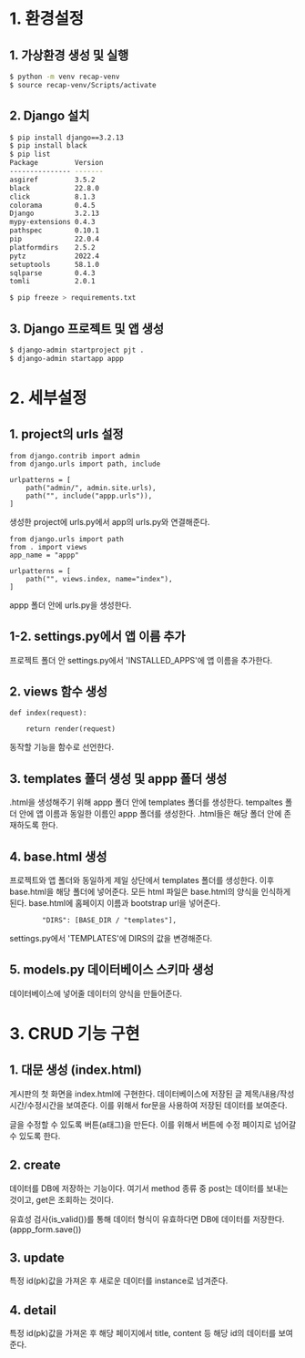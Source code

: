 # 1. 환경설정
## 1. 가상환경 생성 및 실행
```bash
$ python -m venv recap-venv
$ source recap-venv/Scripts/activate
```
## 2. Django 설치
```bash
$ pip install django==3.2.13
$ pip install black
$ pip list
Package         Version
--------------- -------
asgiref         3.5.2
black           22.8.0
click           8.1.3
colorama        0.4.5
Django          3.2.13
mypy-extensions 0.4.3
pathspec        0.10.1
pip             22.0.4
platformdirs    2.5.2
pytz            2022.4
setuptools      58.1.0
sqlparse        0.4.3
tomli           2.0.1

$ pip freeze > requirements.txt
```

## 3. Django 프로젝트 및 앱 생성
```bash
$ django-admin startproject pjt .
$ django-admin startapp appp
```

# 2. 세부설정

## 1. project의 urls 설정
```django
from django.contrib import admin
from django.urls import path, include

urlpatterns = [
    path("admin/", admin.site.urls),
    path("", include("appp.urls")),
]
```
생성한 project에 urls.py에서 app의 urls.py와 연결해준다.

```django
from django.urls import path
from . import views
app_name = "appp"

urlpatterns = [
    path("", views.index, name="index"),
]
```
appp 폴더 안에 urls.py을 생성한다. 

## 1-2. settings.py에서 앱 이름 추가
프로젝트 폴더 안 settings.py에서 'INSTALLED_APPS'에 앱 이름을 추가한다.

## 2. views 함수 생성
```django
def index(request):
    
    return render(request)

```
동작할 기능을 함수로 선언한다. 

## 3. templates 폴더 생성 및 appp 폴더 생성
.html을 생성해주기 위해 appp 폴더 안에 templates 폴더를 생성한다. 
tempaltes 폴더 안에 앱 이름과 동일한 이름인 appp 폴더를 생성한다. .html들은 해당 폴더 안에 존재하도록 한다. 

## 4. base.html 생성
프로젝트와 앱 폴더와 동일하게 제일 상단에서 templates 폴더를 생성한다. 이후 base.html을 해당 폴더에 넣어준다. 
모든 html 파일은 base.html의 양식을 인식하게 된다. 
base.html에 홈페이지 이름과 bootstrap url을 넣어준다. 

```django
        "DIRS": [BASE_DIR / "templates"],

```
settings.py에서 'TEMPLATES'에 DIRS의 값을 변경해준다. 

## 5. models.py 데이터베이스 스키마 생성
데이터베이스에 넣어줄 데이터의 양식을 만들어준다. 


# 3. CRUD 기능 구현
## 1. 대문 생성 (index.html)
게시판의 첫 화면을 index.html에 구현한다.
데이터베이스에 저장된 글 제목/내용/작성시간/수정시간을 보여준다. 이를 위해서 for문을 사용하여 저장된 데이터를 보여준다. 

글을 수정할 수 있도록 버튼(a태그)을 만든다. 이를 위해서 버튼에 수정 페이지로 넘어갈 수 있도록 한다. 

## 2. create
데이터를 DB에 저장하는 기능이다. 
여기서 method 종류 중 post는 데이터를 보내는 것이고, get은 조회하는 것이다. 

유효성 검사(is_valid())를 통해 데이터 형식이 유효하다면 DB에 데이터를 저장한다. (appp_form.save())

## 3. update
특정 id(pk)값을 가져온 후 새로운 데이터를 instance로 넘겨준다. 

## 4. detail
특정 id(pk)값을 가져온 후 해당 페이지에서 title, content 등 해당 id의 데이터를 보여준다. 